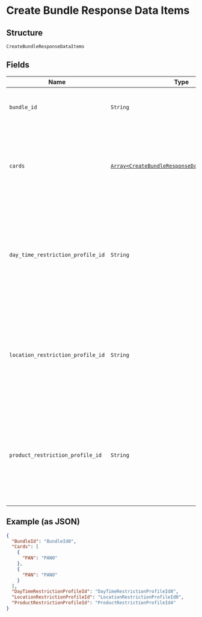 
# Create Bundle Response Data Items

## Structure

`CreateBundleResponseDataItems`

## Fields

| Name | Type | Tags | Description |
|  --- | --- | --- | --- |
| `bundle_id` | `String` | Optional | Identifier of the newly created bundle in Gateway. |
| `cards` | [`Array<CreateBundleResponseDataItemsCardsItems>`](../../doc/models/create-bundle-response-data-items-cards-items.md) | Optional | List of product restriction requests validated and submitted successfully for each card. |
| `day_time_restriction_profile_id` | `String` | Optional | Identifier of the day/time restriction profile created for the bundle in Gateway.<br>This will be null if respective action is passed as “Default”. |
| `location_restriction_profile_id` | `String` | Optional | Identifier of the location restriction profile created for the bundle in Gateway.<br>This will be null if respective action is passed as “Default”. |
| `product_restriction_profile_id` | `String` | Optional | Identifier of the location restriction profile created for the bundle in Gateway.<br>This will be null if respective action is passed as “Default”. |

## Example (as JSON)

```json
{
  "BundleId": "BundleId0",
  "Cards": [
    {
      "PAN": "PAN0"
    },
    {
      "PAN": "PAN0"
    }
  ],
  "DayTimeRestrictionProfileId": "DayTimeRestrictionProfileId8",
  "LocationRestrictionProfileId": "LocationRestrictionProfileId0",
  "ProductRestrictionProfileId": "ProductRestrictionProfileId4"
}
```

